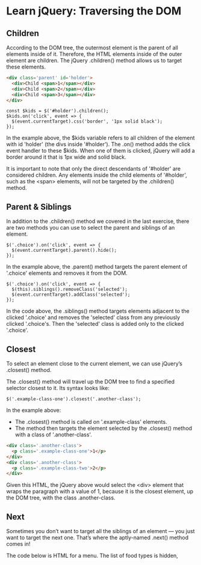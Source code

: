 # Learn jQuery: Traversing the DOM

## Children
According to the DOM tree, the outermost element is the parent of all elements inside of it. Therefore, the HTML elements inside of the outer element are children. The jQuery .children() method allows us to target these elements.
```HTML
<div class='parent' id='holder'>
  <div>Child <span>1</span></div>
  <div>Child <span>2</span></div>
  <div>Child <span>3</span></div>
</div>
```

```JS
const $kids = $('#holder').children();
$kids.on('click', event => {
  $(event.currentTarget).css('border', '1px solid black');
});
```

In the example above, the $kids variable refers to all children of the element with id 'holder' (the divs inside '#holder'). The .on() method adds the click event handler to these $kids. When one of them is clicked, jQuery will add a border around it that is 1px wide and solid black.

It is important to note that only the direct descendants of '#holder' are considered children. Any elements inside the child elements of '#holder', such as the \<span> elements, will not be targeted by the .children() method.

## Parent & Siblings
In addition to the .children() method we covered in the last exercise, there are two methods you can use to select the parent and siblings of an element.
```JS
$('.choice').on('click', event => {
  $(event.currentTarget).parent().hide();
});
```

In the example above, the .parent() method targets the parent element of '.choice' elements and removes it from the DOM.
```JS
$('.choice').on('click', event => {
  $(this).siblings().removeClass('selected');
  $(event.currentTarget).addClass('selected');
});
```

In the code above, the .siblings() method targets elements adjacent to the clicked '.choice' and removes the 'selected' class from any previously clicked '.choice's. Then the 'selected' class is added only to the clicked '.choice'.

## Closest
To select an element close to the current element, we can use jQuery’s .closest() method.

The .closest() method will travel up the DOM tree to find a specified selector closest to it. Its syntax looks like:
```JS
$('.example-class-one').closest('.another-class');
```

In the example above:
* The .closest() method is called on '.example-class' elements.
* The method then targets the element selected by the .closest() method with a class of '.another-class'.
```HTML
<div class='.another-class'>
  <p class='.example-class-one'>1</p>
</div>
<div class='.another-class'>
  <p class='.example-class-two'>2</p>
</div>
```

Given this HTML, the jQuery above would select the \<div> element that wraps the paragraph with a value of 1, because it is the closest element, up the DOM tree, with the class .another-class.

## Next
Sometimes you don’t want to target all the siblings of an element — you just want to target the next one. That’s where the aptly-named .next() method comes in!

The code below is HTML for a menu. The list of food types is hidden, <ol style='display:none'>.
```HTML
<div class='heading'>MENU</div>
<ol style='display: none'>
  <li>Appetizers</li>
  <li>Entrees</li>
  <li>Salads</li>
  <li>Sides</li>
  <li>Desserts</li>
</ol>
```

Since the div and <ol> exist on the same level of the DOM, they are siblings. Since there are no elements between them, the <ol> is the next sibling of '.heading'. We can add an event handler to the div element and use the .next() method to show and hide the <ol> using the .toggle() method.
```JS
const $heading = $('.heading');
$heading.on('click', () => {
  $(event.currentTarget).next().toggle();
});
```

In the example above, the .on() method attaches the click event handler to $heading. Then the callback function will toggle the class of the $heading‘s next sibling, the ol element.

It’s important to note that jQuery also has a method called [.prev()](https://api.jquery.com/prev/) that can look at the previous sibling.

## find
Sometimes we want to target an element that lives inside another, but we don’t want to use the .children() method, since that might target more elements than we need. That’s where the .find() method comes in. This method finds and targets singular or multiple elements that are descendants of an element. Unlike the .children() method, it traverses all descendants of the specified element, not just the first level down.
```JS
const $items = $('.myList').find('li');
```

The .find() method takes a parameter that specifies how to filter results. This parameter is just like anything you might use to select a jQuery object, ('#id', '.class', tag, etc.). .find() will return all descendants that match the passed in selector. In the example above, the .find() method will return all <li> child elements inside the '.myList' element.

